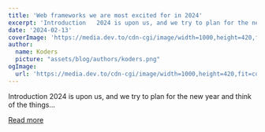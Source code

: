 ```yaml
---
title: 'Web frameworks we are most excited for in 2024'
excerpt: 'Introduction   2024 is upon us, and we try to plan for the new year and think of the things...'
date: '2024-02-13'
coverImage: 'https://media.dev.to/cdn-cgi/image/width=1000,height=420,fit=cover,gravity=auto,format=auto/https%3A%2F%2Fdev-to-uploads.s3.amazonaws.com%2Fuploads%2Farticles%2F7u94ep4stv6iz86d0kxk.png'
author:
  name: Koders
  picture: "assets/blog/authors/koders.png"
ogImage:
  url: 'https://media.dev.to/cdn-cgi/image/width=1000,height=420,fit=cover,gravity=auto,format=auto/https%3A%2F%2Fdev-to-uploads.s3.amazonaws.com%2Fuploads%2Farticles%2F7u94ep4stv6iz86d0kxk.png'
---
```


Introduction   2024 is upon us, and we try to plan for the new year and think of the things...

[Read more](https://dev.to/wasp/web-frameworks-we-are-most-excited-for-in-2024-4d15)
